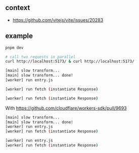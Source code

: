 ## context

- https://github.com/vitejs/vite/issues/20283

## example

```sh
pnpm dev

# call two requests in parallel
curl http://localhost:5173/ & curl http://localhost:5173/
```

```sh
[main] slow transform...
[main] slow transform... done!
[worker] run entry.js

[worker] run fetch (instantiate Response)

[worker] run fetch (instantiate Response)
```

With https://github.com/cloudflare/workers-sdk/pull/9693

```sh
[main] slow transform...
[main] slow transform... done!
[worker] run entry.js
[worker] run fetch (instantiate Response)

[worker] run entry.js
[worker] run fetch (instantiate Response)
```
